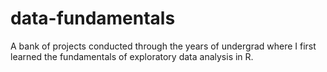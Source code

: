 # data-fundamentals
A bank of projects conducted through the years of undergrad where I first learned the fundamentals of exploratory data analysis in R.
